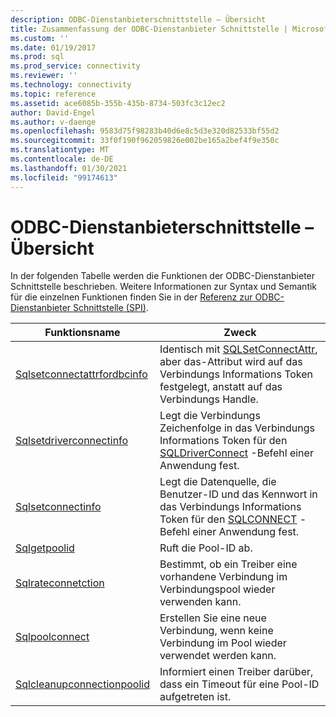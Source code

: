 ```yaml
---
description: ODBC-Dienstanbieterschnittstelle – Übersicht
title: Zusammenfassung der ODBC-Dienstanbieter Schnittstelle | Microsoft-Dokumentation
ms.custom: ''
ms.date: 01/19/2017
ms.prod: sql
ms.prod_service: connectivity
ms.reviewer: ''
ms.technology: connectivity
ms.topic: reference
ms.assetid: ace6085b-355b-435b-8734-503fc3c12ec2
author: David-Engel
ms.author: v-daenge
ms.openlocfilehash: 9583d75f98283b40d6e8c5d3e320d82533bf55d2
ms.sourcegitcommit: 33f0f190f962059826e002be165a2bef4f9e350c
ms.translationtype: MT
ms.contentlocale: de-DE
ms.lasthandoff: 01/30/2021
ms.locfileid: "99174613"
---
```

# <a name="odbc-service-provider-interface-summary"></a>ODBC-Dienstanbieterschnittstelle – Übersicht
In der folgenden Tabelle werden die Funktionen der ODBC-Dienstanbieter Schnittstelle beschrieben. Weitere Informationen zur Syntax und Semantik für die einzelnen Funktionen finden Sie in der [Referenz zur ODBC-Dienstanbieter Schnittstelle (SPI)](../../../odbc/reference/syntax/odbc-service-provider-interface-spi-reference.md).  
  
|Funktionsname|Zweck|  
|-------------------|-------------|  
|[Sqlsetconnectattrfordbcinfo](../../../odbc/reference/syntax/sqldatasourcetodriver-function.md)|Identisch mit [SQLSetConnectAttr](../../../odbc/reference/syntax/sqlsetconnectattr-function.md), aber das-Attribut wird auf das Verbindungs Informations Token festgelegt, anstatt auf das Verbindungs Handle.|  
|[Sqlsetdriverconnectinfo](../../../odbc/reference/syntax/sqldrivertodatasource-function.md)|Legt die Verbindungs Zeichenfolge in das Verbindungs Informations Token für den [SQLDriverConnect](../../../odbc/reference/syntax/sqldriverconnect-function.md) -Befehl einer Anwendung fest.|  
|[Sqlsetconnectinfo](../../../odbc/reference/syntax/sqldatasourcetodriver-function.md)|Legt die Datenquelle, die Benutzer-ID und das Kennwort in das Verbindungs Informations Token für den [SQLCONNECT](../../../odbc/reference/syntax/sqlconnect-function.md) -Befehl einer Anwendung fest.|  
|[Sqlgetpoolid](../../../odbc/reference/syntax/sqldatasourcetodriver-function.md)|Ruft die Pool-ID ab.|  
|[Sqlrateconnetction](../../../odbc/reference/syntax/sqldatasourcetodriver-function.md)|Bestimmt, ob ein Treiber eine vorhandene Verbindung im Verbindungspool wieder verwenden kann.|  
|[Sqlpoolconnect](../../../odbc/reference/syntax/sqldatasourcetodriver-function.md)|Erstellen Sie eine neue Verbindung, wenn keine Verbindung im Pool wieder verwendet werden kann.|  
|[Sqlcleanupconnectionpoolid](../../../odbc/reference/syntax/sqldatasourcetodriver-function.md)|Informiert einen Treiber darüber, dass ein Timeout für eine Pool-ID aufgetreten ist.|

